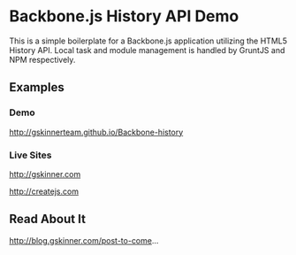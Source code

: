 # Backbone.js History API Demo
This is a simple boilerplate for a Backbone.js application utilizing the HTML5 History API. Local task and module management is handled by GruntJS and NPM respectively.

## Examples

### Demo

http://gskinnerteam.github.io/Backbone-history

### Live Sites

http://gskinner.com

http://createjs.com

## Read About It

http://blog.gskinner.com/post-to-come...
